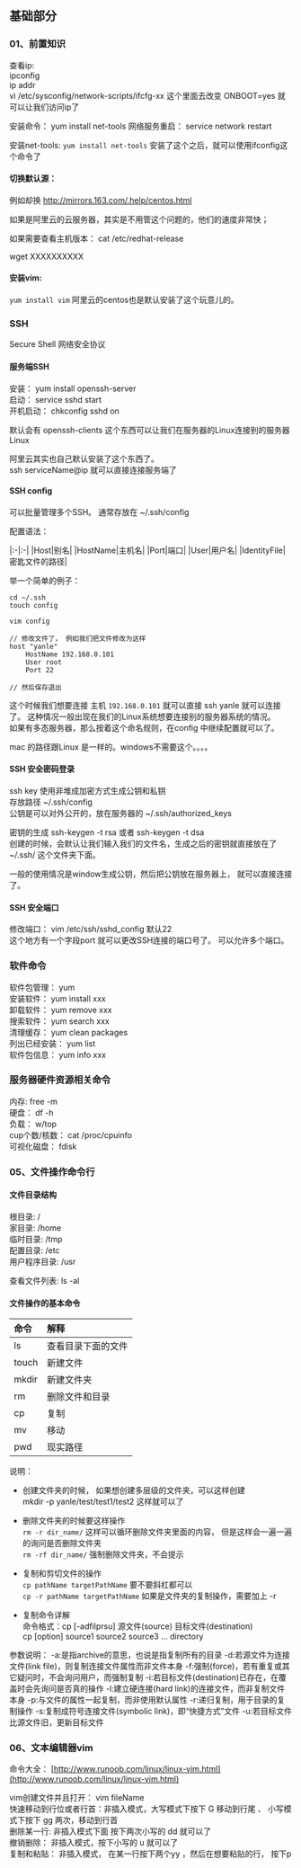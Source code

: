 ## 基础部分

### <div id="class01-01">01、前置知识</div>

查看ip:                   
ipconfig                
ip addr                     
vi /etc/sysconfig/network-scripts/ifcfg-xx  这个里面去改变 ONBOOT=yes 就可以让我们访问ip了                  

安装命令： yum install net-tools
网络服务重启： service network restart

安装net-tools: `yum install net-tools` 安装了这个之后，就可以使用ifconfig这个命令了

#### 切换默认源： 
例如却换 http://mirrors.163.com/.help/centos.html

如果是阿里云的云服务器，其实是不用管这个问题的，他们的速度非常快；

如果需要查看主机版本： cat /etc/redhat-release

wget XXXXXXXXXX


#### 安装vim:
`yum install vim`
阿里云的centos也是默认安装了这个玩意儿的。


### <div id="class01-02">SSH</div>
Secure Shell  网络安全协议

#### 服务端SSH
安装： yum install openssh-server          
启动： service sshd start              
开机启动： chkconfig sshd on        

默认会有 openssh-clients 这个东西可以让我们在服务器的Linux连接别的服务器Linux         

阿里云其实也自己默认安装了这个东西了。                     
ssh serviceName@ip 就可以直接连接服务端了

#### SSH config
可以批量管理多个SSH。 通常存放在 ~/.ssh/config  

配置语法：

|:-|:-|
|Host|别名|
|HostName|主机名|
|Port|端口|
|User|用户名|
|IdentityFile|密匙文件的路径|

举一个简单的例子：
```
cd ~/.ssh
touch config

vim config

// 修改文件了， 例如我们把文件修改为这样
host "yanle"
    HostName 192.168.0.101
    User root
    Port 22

// 然后保存退出
```

这个时候我们想要连接 主机 `192.168.0.101` 就可以直接 ssh yanle 就可以连接了。 这种情况一般出现在我们的Linux系统想要连接别的服务器系统的情况。                    
如果有多态服务器，那么按着这个命名规则，在config 中继续配置就可以了。

mac 的路径跟Linux 是一样的。windows不需要这个。。。。


#### SSH 安全密码登录
ssh key 使用非堆成加密方式生成公钥和私钥                                
存放路径 ~/.ssh/config                      
公钥是可以对外公开的，放在服务器的 ~/.ssh/authorized_keys

密钥的生成 ssh-keygen -t rsa 或者 ssh-keygen -t dsa                
创建的时候，会默认让我们输入我们的文件名，生成之后的密钥就直接放在了 ~/.ssh/ 这个文件夹下面。

一般的使用情况是window生成公钥，然后把公钥放在服务器上， 就可以直接连接了。


#### SSH 安全端口
修改端口： vim /etc/ssh/sshd_config  默认22             
这个地方有一个字段port 就可以更改SSH连接的端口号了。 可以允许多个端口。


### <div id="class01-03">软件命令</div>
软件包管理： yum                      
安装软件： yum install xxx               
卸载软件： yum remove xxx                
搜索软件： yum search xxx                
清理缓存： yum clean packages            
列出已经安装： yum list                
软件包信息： yum info xxx                 

     
### <div id="class01-04">服务器硬件资源相关命令</div>
内存: free -m                         
硬盘： df -h               
负载： w/top               
cup个数/核数： cat /proc/cpuinfo             
可视化磁盘： fdisk


### <div id="class01-05">05、文件操作命令行</div>
#### 文件目录结构
根目录: /               
家目录: /home               
临时目录: /tmp           
配置目录: /etc               
用户程序目录: /usr                 

查看文件列表: ls -al                      

#### 文件操作的基本命令

|命令|解释|
|:-|:-|
ls|查看目录下面的文件
touch | 新建文件
mkdir|新建文件夹
rm|删除文件和目录
cp|复制
mv|移动
pwd|现实路径

说明：                 
- 创建文件夹的时候， 如果想创建多层级的文件夹，可以这样创建                 
mkdir -p yanle/test/test1/test2 这样就可以了

- 删除文件夹的时候要这样操作                 
`rm -r dir_name/` 这样可以循环删除文件夹里面的内容， 但是这样会一遍一遍的询问是否删除文件夹                     
`rm -rf dir_name/` 强制删除文件夹，不会提示

- 复制和剪切文件的操作                   
`cp pathName targetPathName` 要不要斜杠都可以                        
`cp -r pathName targetPathName` 如果是文件夹的复制操作，需要加上 -r

- 复制命令详解                
命令格式：cp [-adfilprsu] 源文件(source) 目标文件(destination)              
cp [option] source1 source2 source3 ... directory

参数说明：
-a:是指archive的意思，也说是指复制所有的目录
-d:若源文件为连接文件(link file)，则复制连接文件属性而非文件本身
-f:强制(force)，若有重复或其它疑问时，不会询问用户，而强制复制
-i:若目标文件(destination)已存在，在覆盖时会先询问是否真的操作
-l:建立硬连接(hard link)的连接文件，而非复制文件本身
-p:与文件的属性一起复制，而非使用默认属性
-r:递归复制，用于目录的复制操作
-s:复制成符号连接文件(symbolic link)，即“快捷方式”文件
-u:若目标文件比源文件旧，更新目标文件 


### <div id="class01-06">06、文本编辑器vim</div>
命令大全： [http://www.runoob.com/linux/linux-vim.html](http://www.runoob.com/linux/linux-vim.html)

vim创建文件并且打开： vim fileName                   
快速移动到行位或者行首：非插入模式，大写模式下按下 G 移动到行尾 、 小写模式下按下 gg 两次，移动到行首                                            
删除某一行: 非插入模式下面 按下两次小写的 dd 就可以了                                
撤销删除： 非插入模式，按下小写的 u 就可以了                    
复制和粘贴： 非插入模式， 在某一行按下两个yy ，然后在想要粘贴的行， 按下p                    






